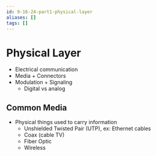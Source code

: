 ```yaml
---
id: 9-16-24-part1-physical-layer
aliases: []
tags: []
---
```


# Physical Layer
- Electrical communication
- Media + Connectors
- Modulation + Signaling
    - Digital vs analog

## Common Media
- Physical things used to carry information
    - Unshielded Twisted Pair (UTP), ex: Ethernet cables
    - Coax (cable TV)
    - Fiber Optic
    - Wireless
